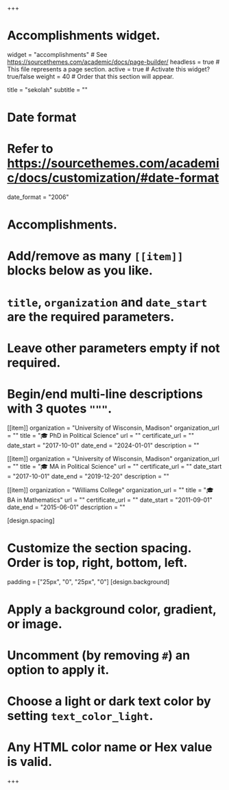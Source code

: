+++
# Accomplishments widget.
widget = "accomplishments"  # See https://sourcethemes.com/academic/docs/page-builder/
headless = true  # This file represents a page section.
active = true  # Activate this widget? true/false
weight = 40  # Order that this section will appear.

title = "sekolah"
subtitle = ""

# Date format
#   Refer to https://sourcethemes.com/academic/docs/customization/#date-format
date_format = "2006"

# Accomplishments.
#   Add/remove as many `[[item]]` blocks below as you like.
#   `title`, `organization` and `date_start` are the required parameters.
#   Leave other parameters empty if not required.
#   Begin/end multi-line descriptions with 3 quotes `"""`.

[[item]]
  organization = "University of Wisconsin, Madison"
  organization_url = ""
  title = "🎓 PhD in Political Science"
  url = ""
  certificate_url = ""
  date_start = "2017-10-01"
  date_end = "2024-01-01"
  description = ""

[[item]]
  organization = "University of Wisconsin, Madison"
  organization_url = ""
  title = "🎓 MA in Political Science"
  url = ""
  certificate_url = ""
  date_start = "2017-10-01"
  date_end = "2019-12-20"
  description = ""
  
  
  [[item]]
  organization = "Williams College"
  organization_url = ""
  title = "🎓 BA in Mathematics"
  url = ""
  certificate_url = ""
  date_start = "2011-09-01"
  date_end = "2015-06-01"
  description = ""

[design.spacing]
  # Customize the section spacing. Order is top, right, bottom, left.
  padding = ["25px", "0", "25px", "0"]
[design.background]
  # Apply a background color, gradient, or image.
  #   Uncomment (by removing `#`) an option to apply it.
  #   Choose a light or dark text color by setting `text_color_light`.
  #   Any HTML color name or Hex value is valid.
  
  
+++
